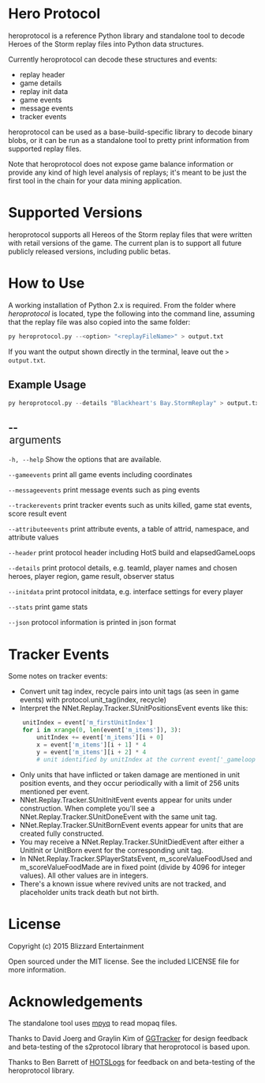 # Hero Protocol

heroprotocol is a reference Python library and standalone tool to decode Heroes of the Storm replay files into Python data structures.

Currently heroprotocol can decode these structures and events:
* replay header
* game details
* replay init data
* game events
* message events
* tracker events

heroprotocol can be used as a base-build-specific library to decode binary blobs, or it can be run as a standalone tool to pretty print information from supported replay files.

Note that heroprotocol does not expose game balance information or provide any kind of high level analysis of replays; it's meant
to be just the first tool in the chain for your data mining application.

# Supported Versions

heroprotocol supports all Hereos of the Storm replay files that were written with retail versions of the game. The current plan is to support all future publicly released versions, including public betas.

# How to Use

A working installation of Python 2.x is required. From the folder where *heroprotocol* is located, type the following into the command line, assuming that the replay file was also copied into the same folder:
```python
py heroprotocol.py --<option> "<replayFileName>" > output.txt
```

If you want the output shown directly in the terminal, leave out the `> output.txt`.

## Example Usage

```python
py heroprotocol.py --details "Blackheart's Bay.StormReplay" > output.txt
```

## --<option> arguments

`-h, --help` Show the options that are available.

`--gameevents` print all game events including coordinates

`--messageevents` print message events such as ping events

`--trackerevents` print tracker events such as units killed, game stat events, score result event

`--attributeevents` print attribute events, a table of attrid, namespace, and attribute values

`--header` print protocol header including HotS build and elapsedGameLoops

`--details` print protocol details, e.g. teamId, player names and chosen heroes, player region, game result, observer status

`--initdata` print protocol initdata, e.g. interface settings for every player

`--stats` print game stats

`--json` protocol information is printed in json format

# Tracker Events

Some notes on tracker events:
* Convert unit tag index, recycle pairs into unit tags (as seen in game events) with protocol.unit_tag(index, recycle)
* Interpret the NNet.Replay.Tracker.SUnitPositionsEvent events like this:

```python
    unitIndex = event['m_firstUnitIndex']
    for i in xrange(0, len(event['m_items']), 3):
        unitIndex += event['m_items'][i + 0]
        x = event['m_items'][i + 1] * 4
        y = event['m_items'][i + 2] * 4
        # unit identified by unitIndex at the current event['_gameloop'] time is at approximate position (x, y)
```
* Only units that have inflicted or taken damage are mentioned in unit position events, and they occur periodically with a limit of 256 units mentioned per event.
* NNet.Replay.Tracker.SUnitInitEvent events appear for units under construction. When complete you'll see a NNet.Replay.Tracker.SUnitDoneEvent with the same unit tag.
* NNet.Replay.Tracker.SUnitBornEvent events appear for units that are created fully constructed.
* You may receive a NNet.Replay.Tracker.SUnitDiedEvent after either a UnitInit or UnitBorn event for the corresponding unit tag.
* In NNet.Replay.Tracker.SPlayerStatsEvent, m_scoreValueFoodUsed and m_scoreValueFoodMade are in fixed point (divide by 4096 for integer values). All other values are in integers.
* There's a known issue where revived units are not tracked, and placeholder units track death but not birth.

# License

Copyright (c) 2015 Blizzard Entertainment

Open sourced under the MIT license. See the included LICENSE file for more information.

# Acknowledgements

The standalone tool uses [mpyq](https://github.com/eagleflo/mpyq) to read mopaq files.

Thanks to David Joerg and Graylin Kim of [GGTracker](http://www.ggtracker.com) for design feedback and beta-testing of the s2protocol library that heroprotocol is based upon.

Thanks to Ben Barrett of [HOTSLogs](http://www.hotslogs.com) for feedback on and beta-testing of the heroprotocol library.
